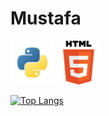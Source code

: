 # Mustafa

<img src="./python.png" alt="" width="70px"> <img src="./html.png" alt="" width="70px">

[![Top Langs](https://github-readme-stats-git-masterrstaa-rickstaa.vercel.app/api/top-langs/?username=mustafaz1)](https://github.com/anuraghazra/github-readme-stats)
